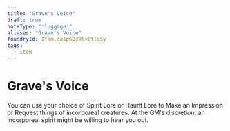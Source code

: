 ```yaml
---
title: "Grave's Voice"
draft: true
noteType: ":luggage:"
aliases: "Grave's Voice"
foundryId: Item.da1p6B39lv0tleSy
tags:
  - Item
---
```


# Grave's Voice

You can use your choice of Spirit Lore or Haunt Lore to Make an Impression or Request things of incorporeal creatures. At the GM's discretion, an incorporeal spirit might be willing to hear you out.

